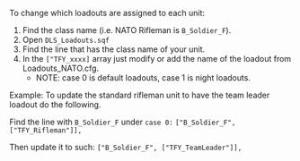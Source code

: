 To change which loadouts are assigned to each unit:
1. Find the class name (i.e. NATO Rifleman is `B_Soldier_F`).
2. Open `DLS_Loadouts.sqf`
3. Find the line that has the class name of your unit.
4. In the `["TFY_xxxx]` array just modify or add the name of the loadout from Loadouts_NATO.cfg.
    - NOTE: case 0 is default loadouts, case 1 is night loadouts.

Example: To update the standard rifleman unit to have the team leader loadout do the following.

Find the line with `B_Soldier_F` under `case 0:`
`["B_Soldier_F", ["TFY_Rifleman"]],`

Then update it to such:
`["B_Soldier_F", ["TFY_TeamLeader"]],`